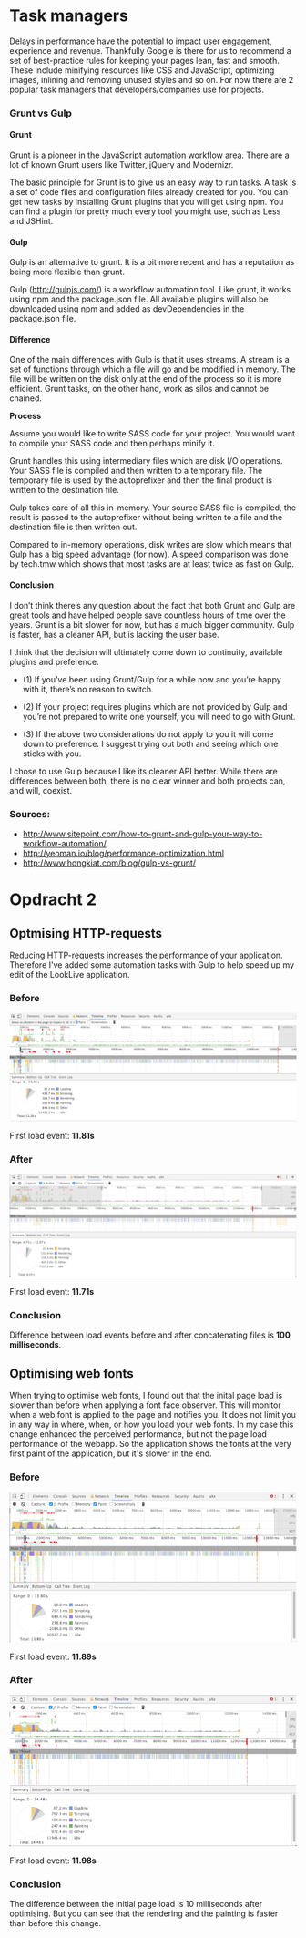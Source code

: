 # Task managers

Delays in performance have the potential to impact user engagement, experience and revenue. Thankfully Google is there for us to recommend a set of best-practice rules for keeping your pages lean, fast and smooth. These include minifying resources like CSS and JavaScript, optimizing images, inlining and removing unused styles and so on. For now there are 2 popular task managers that developers/companies use for projects.

### Grunt vs Gulp

#### Grunt

Grunt is a pioneer in the JavaScript automation workflow area. There are a lot of known Grunt users like Twitter, jQuery and Modernizr.

The basic principle for Grunt is to give us an easy way to run tasks. A task is a set of code files and configuration files already created for you. You can get new tasks by installing Grunt plugins that you will get using npm. You can find a plugin for pretty much every tool you might use, such as Less and JSHint.

#### Gulp

Gulp is an alternative to grunt. It is a bit more recent and has a reputation as being more flexible than grunt.

Gulp (http://gulpjs.com/) is a workflow automation tool. Like grunt, it works using npm and the package.json file. All available plugins will also be downloaded using npm and added as devDependencies in the package.json file.

#### Difference

One of the main differences with Gulp is that it uses streams. A stream is a set of functions through which a file will go and be modified in memory. The file will be written on the disk only at the end of the process so it is more efficient. Grunt tasks, on the other hand, work as silos and cannot be chained.

**Process**

Assume you would like to write SASS code for your project. You would want to compile your SASS code and then perhaps minify it.

Grunt handles this using intermediary files which are disk I/O operations. Your SASS file is compiled and then written to a temporary file. The temporary file is used by the autoprefixer and then the final product is written to the destination file.

Gulp takes care of all this in-memory. Your source SASS file is compiled, the result is passed to the autoprefixer without being written to a file and the destination file is then written out.

Compared to in-memory operations, disk writes are slow which means that Gulp has a big speed advantage (for now). A speed comparison was done by tech.tmw which shows that most tasks are at least twice as fast on Gulp.

#### Conclusion

I don’t think there’s any question about the fact that both Grunt and Gulp are great tools and have helped people save countless hours of time over the years. Grunt is a bit slower for now, but has a much bigger community. Gulp is faster, has a cleaner API, but is lacking the user base.

I think that the decision will ultimately come down to continuity, available plugins and preference.

- (1) If you’ve been using Grunt/Gulp for a while now and you’re happy with it, there’s no reason to switch.

- (2) If your project requires plugins which are not provided by Gulp and you’re not prepared to write one yourself, you will need to go with Grunt.

- (3) If the above two considerations do not apply to you it will come down to preference. I suggest trying out both and seeing which one sticks with you.

I chose to use Gulp because I like its cleaner API better. While there are differences between both, there is no clear winner and both projects can, and will, coexist.

### Sources:
- http://www.sitepoint.com/how-to-grunt-and-gulp-your-way-to-workflow-automation/
- http://yeoman.io/blog/performance-optimization.html
- http://www.hongkiat.com/blog/gulp-vs-grunt/

# Opdracht 2

## Optmising HTTP-requests

Reducing HTTP-requests increases the performance of your application. Therefore I've added some automation tasks with Gulp to help speed up my edit of the LookLive application.

### Before
![Before concatenating](readme/before_concat.png)

First load event: **11.81s**

### After
![After concatenating](readme/after_concat.png)

First load event: **11.71s**

### Conclusion

Difference between load events before and after concatenating files is **100 milliseconds**.

## Optimising web fonts

When trying to optimise web fonts, I found out that the inital page load is slower than before when applying a font face observer. This will monitor when a web font is applied to the page and notifies you. It does not limit you in any way in where, when, or how you load your web fonts. In my case this change enhanced the perceived performance, but not the page load performance of the webapp. So the application shows the fonts at the very first paint of the application, but it's slower in the end.

### Before
![Before webfonts](readme/before_fonts_1189.png)

First load event: **11.89s**

### After
![After webfonts](readme/after_fonts_1198.png)

First load event: **11.98s**

### Conclusion
The difference between the initial page load is 10 milliseconds after optimising. But you can see that the rendering and the painting is faster than before this change.
